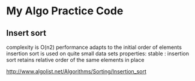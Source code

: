 My Algo Practice Code
========================

Insert sort
------------------------
 complexity is O(n2)
 performance adapts to the initial order of elements
 insertion sort is used on quite small data sets
 properties:
  stable : insertion sort retains relative order of the same elements
  in place
  
http://www.algolist.net/Algorithms/Sorting/Insertion_sort
